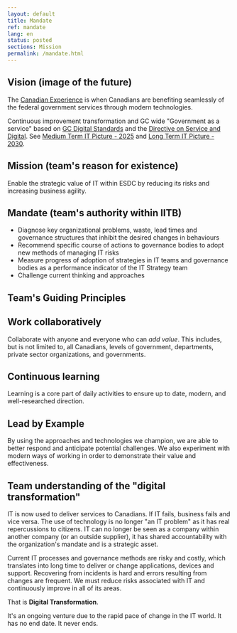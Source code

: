 ```yaml
---
layout: default
title: Mandate
ref: mandate
lang: en
status: posted
sections: Mission
permalink: /mandate.html
---
```


## Vision (image of the future)

The [Canadian Experience](human-development-life-cycle.html) is when Canadians are benefiting seamlessly of the federal government services through modern technologies.

Continuous improvement transformation and GC wide "Government as a service" based on [GC Digital Standards](https://www.canada.ca/en/government/system/digital-government/government-canada-digital-standards.html) and the [Directive on Service and Digital](https://www.tbs-sct.gc.ca/pol/doc-eng.aspx?id=32601). See [Medium Term IT Picture - 2025](it-picture-medium-term.html) and [Long Term IT Picture - 2030](it-picture-long-term.html).

## Mission (team's reason for existence)

Enable the strategic value of IT within ESDC by reducing its risks and increasing business agility.

## Mandate (team's authority within IITB)

- Diagnose key organizational problems, waste, lead times and governance structures that inhibit the desired changes in behaviours
- Recommend specific course of actions to governance bodies to adopt new methods of managing IT risks
- Measure progress of adoption of strategies in IT teams and governance bodies as a performance indicator of the IT Strategy team
- Challenge current thinking and approaches

## Team's Guiding Principles

## Work collaboratively

Collaborate with anyone and everyone who can _add value_.
This includes, but is not limited to, all Canadians, levels of government, departments, private sector organizations, and governments.

## Continuous learning

Learning is a core part of daily activities to ensure up to date, modern, and well-researched direction.

## Lead by Example

By using the approaches and technologies we champion, we are able to better respond and anticipate potential challenges.
We also experiment with modern ways of working in order to demonstrate their value and effectiveness.

## Team understanding of the "digital transformation"

IT is now used to deliver services to Canadians.
If IT fails, business fails and vice versa.
The use of technology is no longer "an IT problem" as it has real repercussions to citizens.
IT can no longer be seen as a company within another company (or an outside supplier), it has shared accountability with the organization's mandate and is a strategic asset.

Current IT processes and governance methods are risky and costly, which translates into long time to deliver or change applications, devices and support.
Recovering from incidents is hard and errors resulting from changes are frequent.
We must reduce risks associated with IT and continuously improve in all of its areas.

That is **Digital Transformation**.

It's an ongoing venture due to the rapid pace of change in the IT world.
It has no end date.
It never ends.
